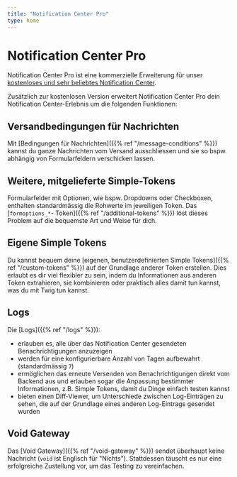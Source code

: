 ```yaml
---
title: "Notification Center Pro"
type: home
---
```


# Notification Center Pro

Notification Center Pro ist eine kommerzielle Erweiterung für unser [kostenloses und sehr beliebtes Notification Center][NC].

Zusätzlich zur kostenlosen Version erweitert Notification Center Pro dein Notification Center-Erlebnis um die
folgenden Funktionen:

## Versandbedingungen für Nachrichten

Mit [Bedingungen für Nachrichten]({{% ref "/message-conditions" %}}) kannst du ganze Nachrichten vom Versand ausschliessen und sie so bspw. abhängig von Formularfeldern verschicken lassen.

## Weitere, mitgelieferte Simple-Tokens

Formularfelder mit Optionen, wie bspw. Dropdowns oder Checkboxen, enthalten standardmässig die Rohwerte im jeweiligen Token.
Das [`formoptions_*`- Token]({{% ref "/additional-tokens" %}}) löst dieses Problem auf die bequemste Art und Weise für dich.

## Eigene Simple Tokens

Du kannst bequem deine [eigenen, benutzerdefinierten Simple Tokens]({{% ref "/custom-tokens" %}}) auf der Grundlage anderer Token erstellen. Dies erlaubt es dir viel flexibler zu sein, indem du Informationen aus anderen Token extrahieren, sie kombinieren oder praktisch alles damit tun kannst, was du mit Twig tun kannst.

## Logs

Die [Logs]({{% ref "/logs" %}}):

- erlauben es, alle über das Notification Center gesendeten Benachrichtigungen anzuzeigen
- werden für eine konfigurierbare Anzahl von Tagen aufbewahrt (standardmässig `7`)
- ermöglichen das erneute Versenden von Benachrichtigungen direkt vom Backend aus und erlauben sogar die Anpassung bestimmter Informationen, z.B. Simple Tokens, damit du Dinge einfach testen kannst
- bieten einen Diff-Viewer, um Unterschiede zwischen Log-Einträgen zu sehen, die auf der Grundlage eines anderen Log-Eintrags gesendet wurden

## Void Gateway

Das [Void Gateway]({{% ref "/void-gateway" %}}) sendet überhaupt keine Nachricht (`void` ist Englisch für "Nichts"). Stattdessen täuscht es nur eine erfolgreiche Zustellung vor, um das Testing zu vereinfachen.


[NC]: https://extensions.contao.org/?p=terminal42%2Fnotification_center